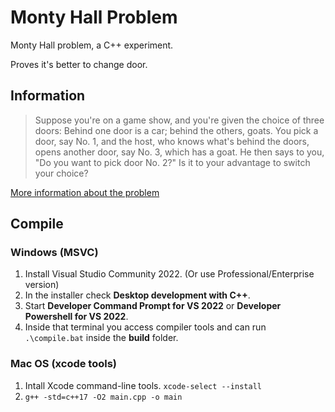 # Monty Hall Problem
Monty Hall problem, a C++ experiment.

Proves it's better to change door.

## Information
> Suppose you're on a game show, and you're given the choice of three doors: Behind one door is a car; behind the others, goats.
> You pick a door, say No. 1, and the host, who knows what's behind the doors, opens another door, say No. 3, which has a goat.
> He then says to you, "Do you want to pick door No. 2?" Is it to your advantage to switch your choice?

[More information about the problem](https://en.wikipedia.org/wiki/Monty_Hall_problem "Article on Wikipedia")

## Compile
### Windows (MSVC)
1. Install Visual Studio Community 2022. (Or use Professional/Enterprise version)
2. In the installer check **Desktop development with C++**.
3. Start **Developer Command Prompt for VS 2022** or **Developer Powershell for VS 2022**.
4. Inside that terminal you access compiler tools and can run `.\compile.bat` inside the **build** folder.

### Mac OS (xcode tools)
1. Intall Xcode command-line tools. `xcode-select --install`
2. `g++ -std=c++17 -O2 main.cpp -o main`

